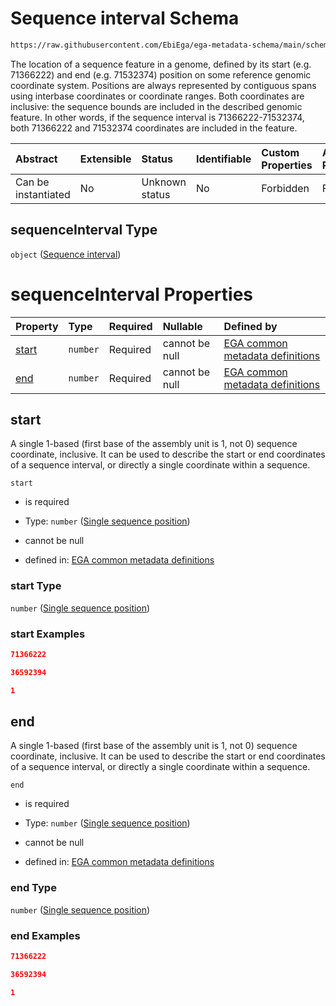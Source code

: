 # Sequence interval Schema

```txt
https://raw.githubusercontent.com/EbiEga/ega-metadata-schema/main/schemas/EGA.common-definitions.json#/definitions/sequenceCoordinates/properties/sequenceInterval
```

The location of a sequence feature in a genome, defined by its start (e.g. 71366222) and end (e.g. 71532374) position on some reference genomic coordinate system. Positions are always represented by contiguous spans using interbase coordinates or coordinate ranges. Both coordinates are inclusive: the sequence bounds are included in the described genomic feature. In other words, if the sequence interval is 71366222-71532374, both 71366222 and 71532374 coordinates are included in the feature.

| Abstract            | Extensible | Status         | Identifiable | Custom Properties | Additional Properties | Access Restrictions | Defined In                                                                                           |
| :------------------ | :--------- | :------------- | :----------- | :---------------- | :-------------------- | :------------------ | :--------------------------------------------------------------------------------------------------- |
| Can be instantiated | No         | Unknown status | No           | Forbidden         | Forbidden             | none                | [EGA.common-definitions.json\*](../../../schemas/EGA.common-definitions.json "open original schema") |

## sequenceInterval Type

`object` ([Sequence interval](ega-4-definitions-sequence-coordinates-properties-sequence-interval.md))

# sequenceInterval Properties

| Property        | Type     | Required | Nullable       | Defined by                                                                                                                                                                                                                                                                                                                          |
| :-------------- | :------- | :------- | :------------- | :---------------------------------------------------------------------------------------------------------------------------------------------------------------------------------------------------------------------------------------------------------------------------------------------------------------------------------- |
| [start](#start) | `number` | Required | cannot be null | [EGA common metadata definitions](ega-4-definitions-sequence-coordinates-properties-sequence-interval-properties-single-sequence-position.md "https://raw.githubusercontent.com/EbiEga/ega-metadata-schema/main/schemas/EGA.common-definitions.json#/definitions/sequenceCoordinates/properties/sequenceInterval/properties/start") |
| [end](#end)     | `number` | Required | cannot be null | [EGA common metadata definitions](ega-4-definitions-sequence-coordinates-properties-sequence-interval-properties-single-sequence-position-1.md "https://raw.githubusercontent.com/EbiEga/ega-metadata-schema/main/schemas/EGA.common-definitions.json#/definitions/sequenceCoordinates/properties/sequenceInterval/properties/end") |

## start

A single 1-based (first base of the assembly unit is 1, not 0) sequence coordinate, inclusive. It can be used to describe the start or end coordinates of a sequence interval, or directly a single coordinate within a sequence.

`start`

*   is required

*   Type: `number` ([Single sequence position](ega-4-definitions-sequence-coordinates-properties-sequence-interval-properties-single-sequence-position.md))

*   cannot be null

*   defined in: [EGA common metadata definitions](ega-4-definitions-sequence-coordinates-properties-sequence-interval-properties-single-sequence-position.md "https://raw.githubusercontent.com/EbiEga/ega-metadata-schema/main/schemas/EGA.common-definitions.json#/definitions/sequenceCoordinates/properties/sequenceInterval/properties/start")

### start Type

`number` ([Single sequence position](ega-4-definitions-sequence-coordinates-properties-sequence-interval-properties-single-sequence-position.md))

### start Examples

```json
71366222
```

```json
36592394
```

```json
1
```

## end

A single 1-based (first base of the assembly unit is 1, not 0) sequence coordinate, inclusive. It can be used to describe the start or end coordinates of a sequence interval, or directly a single coordinate within a sequence.

`end`

*   is required

*   Type: `number` ([Single sequence position](ega-4-definitions-sequence-coordinates-properties-sequence-interval-properties-single-sequence-position-1.md))

*   cannot be null

*   defined in: [EGA common metadata definitions](ega-4-definitions-sequence-coordinates-properties-sequence-interval-properties-single-sequence-position-1.md "https://raw.githubusercontent.com/EbiEga/ega-metadata-schema/main/schemas/EGA.common-definitions.json#/definitions/sequenceCoordinates/properties/sequenceInterval/properties/end")

### end Type

`number` ([Single sequence position](ega-4-definitions-sequence-coordinates-properties-sequence-interval-properties-single-sequence-position-1.md))

### end Examples

```json
71366222
```

```json
36592394
```

```json
1
```
